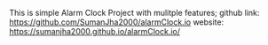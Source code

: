 This is simple Alarm Clock Project with mulitple features;
github link: https://github.com/SumanJha2000/alarmClock.io
website: https://sumanjha2000.github.io/alarmClock.io/
